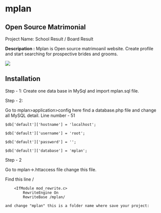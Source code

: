 # mplan
<h2> Open Source Matrimonial </h2>
Project Name: School Result / Board Result

<b>Descripation :</b>
Mplan is Open source matrimoanil website.
Create profile and start searching for prospective brides and grooms.

<img src="https://github.com/shivamanhar/mplan/blob/master/screen_shot/ScreenShotonSep23rdat02-13PM.png">

<h2> Installation </h2>
Step - 1:
Create one data base in MySql and import mplan.sql file.

Step - 2:

Go to mplan>application>config here find a database.php file and change all MySQL detail.
Line number - 51

	$db['default']['hostname'] = 'localhost';
	
	$db['default']['username'] = 'root';
	
	$db['default']['password'] = '';
	
	$db['default']['database'] = 'mplan';
Step - 2

Go to mplan->.httaccess file change this file.

Find this line /

		<IfModule mod_rewrite.c>
    		RewriteEngine On
    		RewriteBase /mplan/
    
    and change "mplan" this is a folder name where save your project:
	
